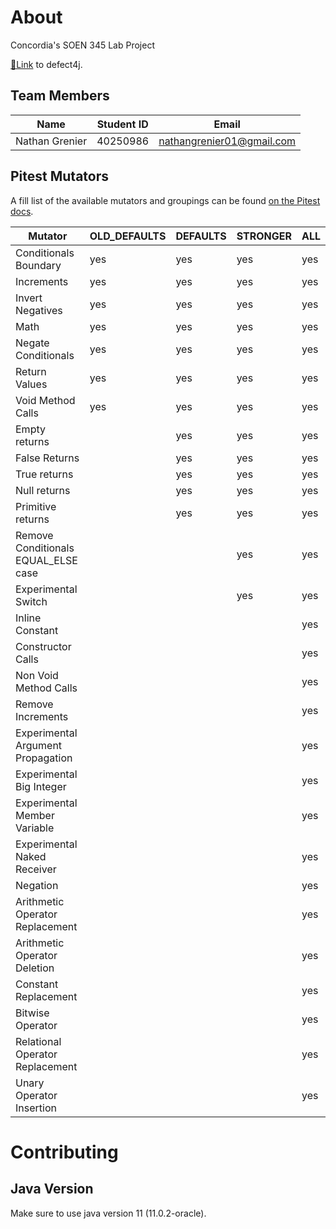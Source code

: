 # About
Concordia's SOEN 345 Lab Project

[🔗Link](https://github.com/rjust/defects4j) to defect4j.

## Team Members

| Name           | Student ID | Email                     |
| -------------- | ---------- | ------------------------- |
| Nathan Grenier | 40250986   | nathangrenier01@gmail.com |

## Pitest Mutators

A fill list of the available mutators and groupings can be found [on the Pitest docs](https://pitest.org/quickstart/mutators/).

| **Mutator**                         | **OLD_DEFAULTS** | **DEFAULTS** | **STRONGER** | **ALL** |
| ----------------------------------- | ---------------- | ------------ | ------------ | ------- |
| Conditionals Boundary               | yes              | yes          | yes          | yes     |
| Increments                          | yes              | yes          | yes          | yes     |
| Invert Negatives                    | yes              | yes          | yes          | yes     |
| Math                                | yes              | yes          | yes          | yes     |
| Negate Conditionals                 | yes              | yes          | yes          | yes     |
| Return Values                       | yes              | yes          | yes          | yes     |
| Void Method Calls                   | yes              | yes          | yes          | yes     |
| Empty returns                       |                  | yes          | yes          | yes     |
| False Returns                       |                  | yes          | yes          | yes     |
| True returns                        |                  | yes          | yes          | yes     |
| Null returns                        |                  | yes          | yes          | yes     |
| Primitive returns                   |                  | yes          | yes          | yes     |
| Remove Conditionals EQUAL_ELSE case |                  |              | yes          | yes     |
| Experimental Switch                 |                  |              | yes          | yes     |
| Inline Constant                     |                  |              |              | yes     |
| Constructor Calls                   |                  |              |              | yes     |
| Non Void Method Calls               |                  |              |              | yes     |
| Remove Increments                   |                  |              |              | yes     |
| Experimental Argument Propagation   |                  |              |              | yes     |
| Experimental Big Integer            |                  |              |              | yes     |
| Experimental Member Variable        |                  |              |              | yes     |
| Experimental Naked Receiver         |                  |              |              | yes     |
| Negation                            |                  |              |              | yes     |
| Arithmetic Operator Replacement     |                  |              |              | yes     |
| Arithmetic Operator Deletion        |                  |              |              | yes     |
| Constant Replacement                |                  |              |              | yes     |
| Bitwise Operator                    |                  |              |              | yes     |
| Relational Operator Replacement     |                  |              |              | yes     |
| Unary Operator Insertion            |                  |              |              | yes     |

# Contributing

## Java Version

Make sure to use java version 11 (11.0.2-oracle).